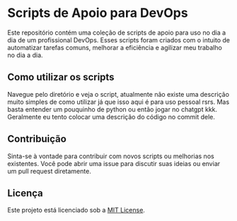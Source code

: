 # Scripts de Apoio para DevOps

Este repositório contém uma coleção de scripts de apoio para uso no dia a dia de um profissional DevOps. Esses scripts foram criados com o intuito de automatizar tarefas comuns, melhorar a eficiência e agilizar meu trabalho no dia a dia.

## Como utilizar os scripts

Navegue pelo diretório e veja o script, atualmente não existe uma descrição muito simples de como utilizar já que isso aqui é para uso pessoal rsrs. Mas basta entender um pouquinho de python ou então jogar no chatgpt kkk. Geralmente eu tento colocar uma descrição do código no commit dele.

## Contribuição

Sinta-se à vontade para contribuir com novos scripts ou melhorias nos existentes. Você pode abrir uma issue para discutir suas ideias ou enviar um pull request diretamente.

## Licença

Este projeto está licenciado sob a [MIT License](LICENSE).
